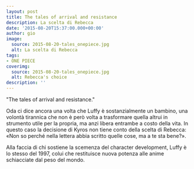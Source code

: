 ```yaml
---
layout: post
title: The tales of arrival and resistance
description: La scelta di Rebecca
date: '2015-08-20T15:37:00.000+00:00'
author: gio
image:
  source: 2015-08-20-tales_onepiece.jpg
  alt: La scelta di Rebecca
tags:
- ONE PIECE
coverimg:
  source: 2015-08-20-tales_onepiece.jpg
  alt: Rebecca's choice
description: ''
---
```


"The tales of arrival and resistance."

Oda ci dice ancora una volta che Luffy è sostanzialmente un bambino, una volontà tirannica che non è però volta a trasformare quella altrui in strumento utile per la propria, ma anzi libera entrambe a costo della vita. In questo caso la decisione di Kyros non tiene conto della scelta di Rebecca: «Non so perché nella lettera abbia scritto quelle cose, ma a te sta bene?».

Alla faccia di chi sostiene la scemenza del character development, Luffy è lo stesso del 1997, colui che restituisce nuova potenza alle anime schiacciate dal peso del mondo.
